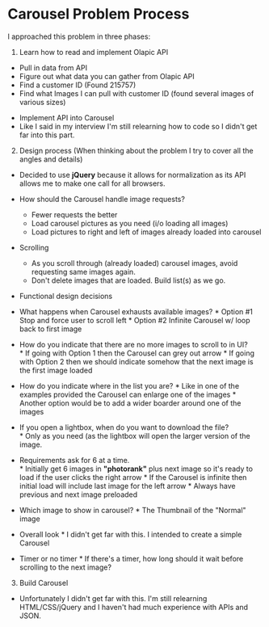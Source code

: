# Carousel Problem Process

I approached this problem in three phases:

1)  Learn how to read and implement Olapic API
-  Pull in data from API
  -  Figure out what data you can gather from Olapic API
  -  Find a customer ID (Found 215757)
  -  Find what Images I can pull with customer ID (found several images of various sizes)

*  Implement API into Carousel
  *  Like I said in my interview I'm still relearning how to code so I didn't get far into this part.

2)  Design process (When thinking about the problem I try to cover all the angles and details)

*  Decided to use **jQuery** because it allows for normalization as its API allows me to make one call for all browsers.

*  How should the Carousel handle image requests?
    *  Fewer requests the better
    *  Load carousel pictures as you need (i/o loading all images)
    *  Load pictures to right and left of images already loaded into carousel
    
*  Scrolling
    *  As you scroll through (already loaded) carousel images, avoid requesting same images again.
    *  Don't delete images that are loaded.  Build list(s) as we go.

*  Functional design decisions

  *  What happens when Carousel exhausts available images?
    *  Option #1 Stop and force user to scroll left
    *  Option #2 Infinite Carousel w/ loop back to first image
  
  *  How do you indicate that there are no more images to scroll to in UI?  
    *  If going with Option 1 then the Carousel can grey out arrow 
    *  If going with Option 2 then we should indicate somehow that the next image is the first image loaded

  *  How do you indicate where in the list you are?
    *  Like in one of the examples provided the Carousel can enlarge one of the images
    *  Another option would be to add a wider boarder around one of the images

  *  If you open a lightbox, when do you want to download the file?  
    *  Only as you need (as the lightbox will open the larger version of the image.

  *  Requirements ask for 6 at a time.  
    *  Initially get 6 images in **"photorank"** plus next image so it's ready to load if the user clicks the right arrow 
    *  If the Carousel is infinite then initial load will include last image for the left arrow
    *  Always have previous and next image preloaded
    
  *  Which image to show in carousel?
    *  The Thumbnail of the "Normal" image

  *  Overall look
    *  I didn't get far with this.  I intended to create a simple Carousel

  *  Timer or no timer
    *  If there's a timer, how long should it wait before scrolling to the next image?

3)  Build Carousel

  *  Unfortunately I didn't get far with this.  I'm still relearning HTML/CSS/jQuery and I haven't had much experience with APIs and JSON.
